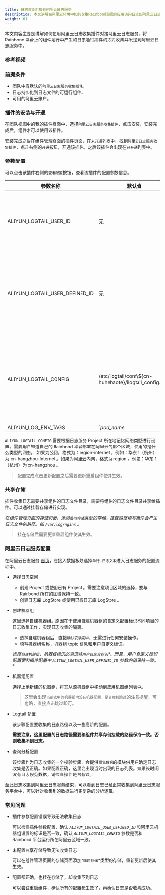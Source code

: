 ```yaml
---
title: 日志收集对接到阿里云日志服务
description: 本文讲解在阿里云环境中如何收集Rainbond部署的应用访问日志到阿里云日志服务
weight: 61
---
```


本文内容主要是讲解如何使用阿里云日志收集插件对接阿里云日志服务，将 Rainbond 平台上的组件运行中产生的日志通过插件的方式收集并发送到阿里云日志服务中。

### 参考视频

<bibili-video src="//player.bilibili.com/player.html?aid=883344773&bvid=BV1yK4y1t7cY&cid=195923930&page=1" href="https://www.bilibili.com/video/BV1yK4y1t7cY/" title="Rainbond线上沙龙-组件日志对接到阿里云日志服务" />

### 前提条件

- 团队中有默认的`阿里云日志服务收集插件`。
- 日志持久化到日志文件的可运行组件。
- 可用的阿里云账户。

### 插件的安装与开通

在团队视图中的我的插件页面中，选择`阿里云日志服务收集插件`，点击安装，安装完成后，组件才可以使用该插件。

安装完成之后在组件管理页面的插件页面，在`未开通`列表中，找到`阿里云日志服务收集插件`，点击右侧的`开通`按钮，开通该插件。之后该插件会出现在`已开通`列表中。

### 参数配置

可以点击该插件右侧的`查看配置`按钮，查看该插件的配置参数信息。

| 参数名称                       | 默认值                                                   | 说明                                                                                                                 |
| ------------------------------ | -------------------------------------------------------- | -------------------------------------------------------------------------------------------------------------------- |
| ALIYUN_LOGTAIL_USER_ID         | 无                                                       | 阿里云用户标识，可参考[配置用户标识](https://help.aliyun.com/document_detail/49007.html)进行配置。                   |
| ALIYUN_LOGTAIL_USER_DEFINED_ID | 无                                                       | 机器组用户自定义标识，可参考[创建用户自定义标识机器组](https://help.aliyun.com/document_detail/28983.html)进行配置。 |
| ALIYUN_LOGTAIL_CONFIG          | /etc/ilogtail/conf/\${cn-huhehaote}/ilogtail_config.json | Logtail 收集服务配置参数，根据日志服务 Project 所在地及网络类型不同而不同。                                          |
| ALIYUN_LOG_ENV_TAGS            | `_pod_name_|_pod_ip_|_namespace_|_node_name_|_node_ip_`  | 收集日志时的标签配置，通过环境变量指定具体的值。                                                                     |

`ALIYUN_LOGTAIL_CONFIG` 需要根据日志服务 Project 所在地记忆网络类型进行设置，需要用户知道自己的 Rainbond 平台部署在阿里云的那个区域，使用的是什么类型的网络。
如果为公网，格式为：region-internet ，例如：华东 1（杭州）为 cn-hangzhou-Internet 。如果为阿里云内网，格式为 region 。例如：华东 1（杭州）为 cn-hangzhou 。

> 配置完成点击更新配置之后需要更新重启组件使其生效。

### 共享存储

插件收集日志需要共享组件的日志文件目录，需要将组件的日志文件目录共享给插件。可以通过挂载存储进行实现。

**在组件管理页面的存储页面，添加*`临时存储`*类型的存储，挂载路径填写组件会产生日志文件的路径。如 `/var/log/nginx` 。**

> 挂在存储后需要更新重启组件使其生效。

### 阿里云日志服务配置

在阿里云日志服务 [首页](https://sls.console.aliyun.com/lognext/profile)，在接入数据板块选择`单行-日志文本`进入日志服务的配置流程中。

- 选择日志空间

  - 创建 Project 或使用已有 Project 。需要注意项目区域的选择，要与 Rainbond 所在的区域保持一致。
  - 创建日志库 LogStore 或使用已有日志库 LogStore 。

- 创建机器组

  这里选择自建机器组。原因在于使用自建机器组的自定义配置标识不同项目的日志收集工作，实现日志收集的隔离。

  - 选择自建机器组后，直接`确认安装完毕`，无需进行任何安装操作。
  - 填写机器组名称，机器组 topic 信息和用户自定义标识。

  **选择`自建机器组`，机器组标识必须选择*`用户自定义标识`*。而且，用户自定义标识配置要和插件配置中 _`ALIYUN_LOGTAIL_USER_DEFINED_ID`_ 参数的值保持一致。**

- 机器组配置

  选择上步新建的机器组，将其从源机器组中移动到应用机器组列表中。

  > 这里会出现`当前选中的机器组内没有机器配置，是否强制跳过`的注意提醒，可忽略，直接点击跳过即可。

- Logtail 配置

  该步骤配置要收集的日志路径以及一些高阶的配置。

  **需要注意，这里配置的日志路径需要和组件共享存储挂载的路径保持一致。否则收集不到日志。**

- 查询分析配置

  该步骤作为日志收集的一个校验步骤，会提供`预览数据`的模块供用户确定日志收集是否正确。如果配置正确，这里会出现当时出现的日志列表。如果长时间没有日志预览数据，请检查操作是否有误。

至此日志收集到阿里云日志服务结束，可以看到日志已经正常收集到阿里云日志服务平台中，可以针对收集到的数据进行更复杂的分析逻辑。

### 常见问题

- 插件参数配置错误导致无法收集日志

  可以检查插件参数配置，确认 _`ALIYUN_LOGTAIL_USER_DEFINED_ID`_ 和阿里云机器组设置的标识是否一致，确认 _`ALIYUN_LOGTAIL_CONFIG`_ 参数是否和 Rainbond 平台运行所在阿里云区域一致。

- 未配置共享存储导致无法收集日志

  可以在组件管理页面的存储页面添加*`临时存储`*类型的存储，重新更新后使其生效。

- 配置都正确，也挂在存储了，却收集不到日志

  可以尝试重启组件，确认所有的配置都生效了，再确认日志是否收集成功。
